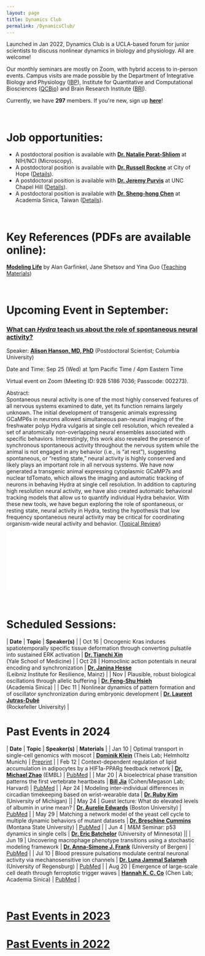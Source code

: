```yaml
---
layout: page
title: Dynamics Club
permalink: /DynamicsClub/
---
```


Launched in Jan 2022, Dynamics Club is a UCLA-based forum for junior scientists to discuss nonlinear dynamics in biology and physiology. All are welcome! 

Our monthly seminars are mostly on Zoom, with hybrid access to in-person events. Campus visits are made possible by the Department of Integrative Biology and Physiology ([IBP](https://www.ibp.ucla.edu)), Institute for Quantitative and Computational Biosciences ([QCBio](https://qcb.ucla.edu)) and Brain Research Institute ([BRI](https://bri.ucla.edu)).

Currently, we have **297** members. If you're new, sign up [**here**](http://eepurl.com/hSqQLD)! 

&nbsp;
&nbsp;

# Job opportunities:
- A postdoctoral position is available with [**Dr. Natalie Porat-Shliom**](https://ccr.cancer.gov/staff-directory/natalie-porat-shliom#biography) at NIH/NCI (Microscopy).
- A postdoctoral position is available with [**Dr. Russell Rockne**](https://www.cityofhope.org/russell-rockne) at City of Hope ([Details](https://www.cityofhopejobs.org/job/4051/postdoctoral-fellow-mathematical-oncology-research-us-ca-duarte-10024512-44/)).
- A postdoctoral position is available with [**Dr. Jeremy Purvis**](https://www.med.unc.edu/genetics/purvislab/) at UNC Chapel Hill ([Details](https://www.med.unc.edu/genetics/purvislab/opportunities/)).
- A postdoctoral position is available with [**Dr. Sheng-hong Chen**](https://celldynamicslab.mystrikingly.com) at Academia Sinica, Taiwan ([Details](https://drive.google.com/file/d/1XdqhF4u-28kwuuXTBc3hy07omVEm7n3n/view?usp=sharing)).

&nbsp;
&nbsp;

# Key References (PDFs are available online): 

[**Modeling Life**](https://link.springer.com/book/10.1007/978-3-319-59731-7) by Alan Garfinkel, Jane Shetsov and Yina Guo ([Teaching Materials](https://modelinginbiology.github.io))

&nbsp;
&nbsp;

# Upcoming Event in September: 

### [What can *Hydra* teach us about the role of spontaneous neural activity?](https://pubmed.ncbi.nlm.nih.gov/38429381/)

Speaker: [**Alison Hanson, MD, PhD**](https://braininitiative.nih.gov/ali-hanson-md-phd) (Postdoctoral Scientist; Columbia University)

Date and Time: Sep 25 (Wed) at 1pm Pacific Time / 4pm Eastern Time

Virtual event on Zoom (Meeting ID: 928 5186 7036; Passcode: 002273).

Abstract:\
Spontaneous neural activity is one of the most highly conserved features of all nervous systems examined to date, yet its function remains largely unknown. The initial development of transgenic animals expressing GCaMP6s in neurons allowed simultaneous pan-neural imaging of the freshwater polyp Hydra vulgaris at single cell resolution, which revealed a set of anatomically non-overlapping neural ensembles associated with specific behaviors.  Interestingly, this work also revealed the presence of synchronous spontaneous activity throughout the nervous system while the animal is not engaged in any behavior (i.e., is “at rest”), suggesting spontaneous, or “resting state,” neural activity is highly conserved and likely plays an important role in all nervous systems.  We have now generated a transgenic animal expressing cytoplasmic GCaMP7s and nuclear tdTomato, which allows the imaging and automatic tracking of neurons in behaving Hydra at single cell resolution.  In addition to capturing high resolution neural activity, we have also created automatic behavioral tracking models that allow us to quantify individual Hydra behavior.  With these new tools, we have begun exploring the role of spontaneous, or resting state, neural activity in Hydra, testing the hypothesis that low frequency spontaneous neural activity may be critical for coordinating organism-wide neural activity and behavior. ([Topical Review](https://royalsocietypublishing.org/doi/10.1098/rstb.2019.0763))  

![DynamicsClub](/images/DynamicsClub_Sep2024.pdf)

&nbsp;
&nbsp;

# Scheduled Sessions:

| **Date** | **Topic** | **Speaker(s)** |
| Oct 16 | Oncogenic Kras induces spatiotemporally specific tissue deformation through converting pulsatile into sustained ERK activation | [**Dr. Tianchi Xin**](https://medicine.yale.edu/profile/tianchi-xin/) <br /> (Yale School of Medicine) |
| Oct 28 | Homoclinic action potentials in neural encoding and synchronization | [**Dr. Janina Hesse**](https://lir-mainz.de/en/mitarbeiter/janina-hesse) <br /> (Leibniz Institute for Resilience, Mainz) |
| Nov | Plausible, robust biological oscillations through allelic buffering | [**Dr. Feng-Shu Hsieh**](https://celldynamicslab.mystrikingly.com/#people) <br /> (Academia Sinica) |
| Dec 11 | Nonlinear dynamics of pattern formation and of oscillator synchronization during embryonic development | [**Dr. Laurent Jutras-Dubé**](https://www2.rockefeller.edu/research/faculty/labmembers/AliBrivanlou/) <br /> (Rockefeller University) |

# Past Events in 2024

| **Date** | **Topic** | **Speaker(s)** | **Materials** |
| Jan 10 | Optimal transport in single-cell genomics with moscot | [**Dominik Klein**](https://www.linkedin.com/in/dominik-klein-8ba2b6179/?originalSubdomain=de) (Theis Lab; Helmholtz Munich)  | [Preprint](https://www.biorxiv.org/content/10.1101/2023.05.11.540374v2) |
| Feb 12 | Context-dependent regulation of lipid accumulation in adipocytes by a HIF1a-PPARg feedback network | [**Dr. Michael Zhao**](https://www.embl.org/people/person/michael-zhao/) (EMBL)  | [PubMed](https://pubmed.ncbi.nlm.nih.gov/37995680/) |
| Mar 20 | A bioelectrical phase transition patterns the first vertebrate heartbeats | [**Bill Jia**](https://chemistry.harvard.edu/people/bill-jia) (Cohen/Megason Lab; Harvard)  | [PubMed](https://pubmed.ncbi.nlm.nih.gov/37758945/) |
| Apr 24 | Modeling inter-individual differences in circadian timekeeping based on wrist-wearable data | [**Dr. Ruby Kim**](https://rubyshkim.github.io) (University of Michigan) ||
| May 24 | Guest lecture: What do elevated levels of albumin in urine mean? | [**Dr. Aurelie Edwards**](https://www.bu.edu/eng/profile/aurelie-edwards-phd/) (Boston University)  | [PubMed](https://pubmed.ncbi.nlm.nih.gov/35178707/) |
| May 29 | Matching a network model of the yeast cell cycle to multiple dynamic behaviors of mutant datasets | [**Dr. Breschine Cummins**](https://math.montana.edu/directory/faculty/1582810/breschine-cummins) (Montana State University)  | [PubMed](https://pubmed.ncbi.nlm.nih.gov/37939998/) |
| Jun 4 | M&M Seminar: p53 dynamics in single cells | [**Dr. Eric Batchelor**](https://batchelorlab.umn.edu) (University of Minnesota)  ||
| Jun 19 | Uncovering macrophage phenotype transitions using a stochastic modeling framework | [**Dr. Anna-Simone J. Frank**](https://www.uib.no/en/persons/Anna-Simone.Josefine.Frank) (University of Bergen)  | [PubMed](https://pubmed.ncbi.nlm.nih.gov/37839584/) |
| Jul 10 | Blood pressure pulsations modulate central neuronal activity via mechanosensitive ion channels | [**Dr. Luna Jammal Salameh**](https://www.linkedin.com/in/luna-jammal-salameh-50852b128/?originalSubdomain=il) (University of Regensburg)  | [PubMed](https://pubmed.ncbi.nlm.nih.gov/38301001/) |
| Aug 20 | Emergence of large-scale cell death through ferroptotic trigger waves | [**Hannah K. C. Co**](https://celldynamicslab.mystrikingly.com/#people) (Chen Lab; Academia Sinica)  | [PubMed](https://pubmed.ncbi.nlm.nih.gov/38987590/) |

&nbsp;
&nbsp; 

# [Past Events in 2023](https://lingyunxiong.github.io/2023/12/15/dynamicsclub.html)

# [Past Events in 2022](https://lingyunxiong.github.io/2022/12/16/dynamicsclub.html)

&nbsp;
&nbsp;


